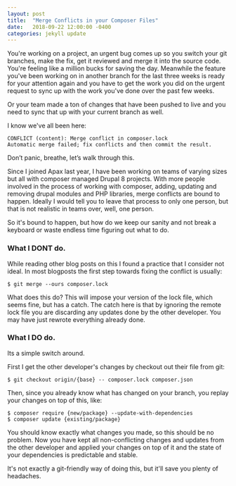 ```yaml
---
layout: post
title:  "Merge Conflicts in your Composer Files"
date:   2018-09-22 12:00:00 -0400
categories: jekyll update
---
```


You're working on a project, an urgent bug comes up so you switch your git branches, make the fix, get it reviewed and merge it into the source code. You're feeling like a million bucks for saving the day. Meanwhile the feature you've been working on in another branch for the last three weeks is ready for your attention again and you have to get the work you did on the urgent request to sync up with the work you've done over the past few weeks.

Or your team made a ton of changes that have been pushed to live and you need to sync that up with your current branch as well.

I know we've all been here:

```
CONFLICT (content): Merge conflict in composer.lock
Automatic merge failed; fix conflicts and then commit the result.
```

Don’t panic, breathe, let’s walk through this.

Since I joined Apax last year, I have been working on teams of varying sizes but all with composer managed Drupal 8 projects. With more people involved in the process of working with composer, adding, updating and removing drupal modules and PHP libraries, merge conflicts are bound to happen. Ideally I would tell you to leave that process to only one person, but that is not realistic in teams over, well, one person.

So it's bound to happen, but how do we keep our sanity and not break a keyboard or waste endless time figuring out what to do.

### What I DONT do.
While reading other blog posts on this I found a practice that I consider not ideal. In most blogposts the first step towards fixing the conflict is usually:

```
$ git merge --ours composer.lock
```

What does this do? This will impose your version of the lock file, which seems fine, but has a catch. The catch here is that by ignoring the remote lock file you are discarding any updates done by the other developer. You may have just rewrote everything already done.

### What I DO do.
Its a simple switch around.

First I get the other developer's changes by checkout out their file from git:

```
$ git checkout origin/{base} -- composer.lock composer.json
```
Then, since you already know what has changed on your branch, you replay your changes on top of this, like:

```
$ composer require {new/package} --update-with-dependencies
$ composer update {existing/package}
```

You should know exactly what changes you made, so this should be no problem. Now you have kept all non-conflicting changes and updates from the other developer and applied your changes on top of it and the state of your dependencies is predictable and stable.

It's not exactly a git-friendly way of doing this, but it'll save you plenty of headaches.